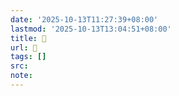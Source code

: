 ```yaml
---
date: '2025-10-13T11:27:39+08:00'
lastmod: '2025-10-13T13:04:51+08:00'
title: 󰙂
url: 󰙂
tags: []
src:
note:
---
```

